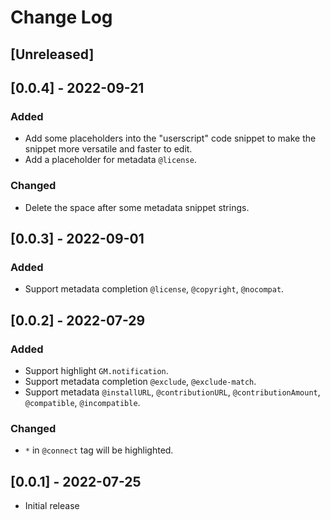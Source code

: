 # Change Log

## [Unreleased]

## [0.0.4] - 2022-09-21

### Added

- Add some placeholders into the "userscript" code snippet to make the snippet more versatile and faster to edit.
- Add a placeholder for metadata `@license`.

### Changed

- Delete the space after some metadata snippet strings.

## [0.0.3] - 2022-09-01

### Added

- Support metadata completion `@license`, `@copyright`, `@nocompat`.

## [0.0.2] - 2022-07-29

### Added

- Support highlight `GM.notification`.
- Support metadata completion `@exclude`, `@exclude-match`.
- Support metadata `@installURL`, `@contributionURL`, `@contributionAmount`, `@compatible`, `@incompatible`.

### Changed

- `*` in `@connect` tag will be highlighted.

## [0.0.1] - 2022-07-25

- Initial release
